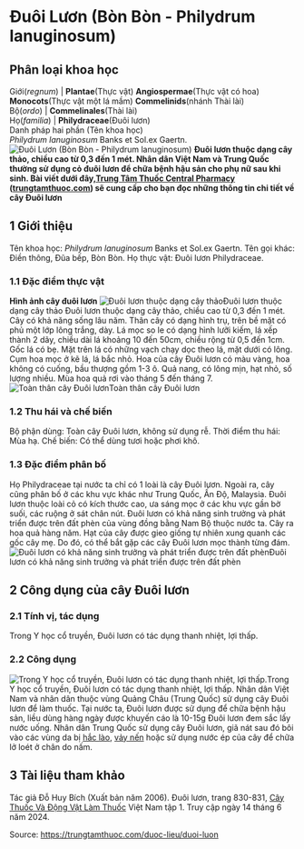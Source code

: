 # Đuôi Lươn (Bòn Bòn - Philydrum lanuginosum)

Phân loại khoa học  
---  
Giới(_regnum_) |  **Plantae**(Thực vật) **Angiospermae**(Thực vật có hoa) **Monocots**(Thực vật một lá mầm) **Commelinids**(nhánh Thài lài)  
Bộ(_ordo_) | **Commelinales**(Thài lài)  
Họ(_familia_) | **Philydraceae**(Đuôi lươn)  
Danh pháp hai phần (Tên khoa học)  
_Philydrum lanuginosum_ Banks et Sol.ex Gaertn.  
![Đuôi Lươn \(Bòn Bòn - Philydrum lanuginosum\)](https://trungtamthuoc.com/images/others/duoi-luon-5880.jpg)
**Đuôi lươn thuộc dạng cây thảo, chiều cao từ 0,3 đến 1 mét. Nhân dân Việt Nam và Trung Quốc thường sử dụng cỏ đuôi lươn để chữa bệnh hậu sản cho phụ nữ sau khi sinh. Bài viết dưới đây,[Trung Tâm Thuốc Central Pharmacy](https://trungtamthuoc.com/ "Trung Tâm Thuốc Central Pharmacy") ([trungtamthuoc.com](https://trungtamthuoc.com/ "trungtamthuoc.com")) sẽ cung cấp cho bạn đọc những thông tin chi tiết về cây Đuôi lươn**
##  1 Giới thiệu
Tên khoa học: _Philydrum lanuginosum_ Banks et Sol.ex Gaertn.
Tên gọi khác: Điền thông, Đũa bếp, Bòn Bòn.
Họ thực vật: Đuôi lươn Philydraceae.
### 1.1 Đặc điểm thực vật
**Hình ảnh cây đuôi lươn**
![Đuôi lươn thuộc dạng cây thảo](https://trungtamthuoc.com/images/item/duoi-luon-0.jpg)Đuôi lươn thuộc dạng cây thảo
Đuôi lươn thuộc dạng cây thảo, chiều cao từ 0,3 đến 1 mét. Cây có khả năng sống lâu năm.
Thân cây có dạng hình trụ, trên bề mặt có phủ một lớp lông trắng, dày.
Lá mọc so le có dạng hình lưỡi kiếm, lá xếp thành 2 dãy, chiều dài lá khoảng 10 đến 50cm, chiều rộng từ 0,5 đến 1cm. Gốc lá có bẹ. Mặt trên lá có những vạch chạy dọc theo lá, mặt dưới có lông.
Cụm hoa mọc ở kẽ lá, lá bắc nhỏ. Hoa của cây Đuôi lươn có màu vàng, hoa không có cuống, bầu thượng gồm 1-3 ô.
Quả nang, có lông mịn, hạt nhỏ, số lượng nhiều.
Mùa hoa quả rơi vào tháng 5 đến tháng 7.
![Toàn thân cây Đuôi lươn](https://trungtamthuoc.com/images/item/duoi-luon-1.jpg)Toàn thân cây Đuôi lươn
### 1.2 Thu hái và chế biến
Bộ phận dùng: Toàn cây Đuôi lươn, không sử dụng rễ.
Thời điểm thu hái: Mùa hạ.
Chế biến: Có thể dùng tươi hoặc phơi khô.
### 1.3 Đặc điểm phân bố
Họ Philydraceae tại nước ta chỉ có 1 loài là cây Đuôi lươn. Ngoài ra, cây cũng phân bố ở các khu vực khác như Trung Quốc, Ấn Độ, Malaysia.
Đuôi lươn thuộc loài cỏ có kích thước cao, ưa sáng mọc ở các khu vực gần bờ suối, các ruộng ở sát chân nút.
Đuôi lươn có khả năng sinh trưởng và phát triển được trên đất phèn của vùng đồng bằng Nam Bộ thuộc nước ta. Cây ra hoa quả hàng năm.
Hạt của cây được gieo giống tự nhiên xung quanh các gốc cây mẹ. Do đó, có thể bắt gặp các cây Đuôi lươn mọc thành từng đám.
![Đuôi lươn có khả năng sinh trưởng và phát triển được trên đất phèn](https://trungtamthuoc.com/images/item/duoi-luon-2.jpg)Đuôi lươn có khả năng sinh trưởng và phát triển được trên đất phèn
##  2 Công dụng của cây Đuôi lươn
### 2.1 Tính vị, tác dụng
Trong Y học cổ truyền, Đuôi lươn có tác dụng thanh nhiệt, lợi thấp.
### 2.2 Công dụng
![Trong Y học cổ truyền, Đuôi lươn có tác dụng thanh nhiệt, lợi thấp.](https://trungtamthuoc.com/images/item/duoi-luon-3.jpg)Trong Y học cổ truyền, Đuôi lươn có tác dụng thanh nhiệt, lợi thấp.
Nhân dân Việt Nam và nhân dân thuộc vùng Quảng Châu (Trung Quốc) sử dụng cây Đuôi lươn để làm thuốc.
Tại nước ta, Đuôi lươn được sử dụng để chữa bệnh hậu sản, liều dùng hàng ngày được khuyến cáo là 10-15g Đuôi lươn đem sắc lấy nước uống.
Nhân dân Trung Quốc sử dụng cây Đuôi lươn, giã nát sau đó bôi vào các vùng da bị [hắc lào](https://trungtamthuoc.com/bai-viet/benh-hac-lao-tac-nhan-trieu-chung-va-phuong-phap-dieu-tri "hắc lào"), [vảy nến](https://trungtamthuoc.com/bai-viet/benh-vay-nen "vảy nến") hoặc sử dụng nước ép của cây để chữa lở loét ở chân do nấm.
##  3 Tài liệu tham khảo
Tác giả Đỗ Huy Bích (Xuất bản năm 2006). Đuôi lươn, trang 830-831, [Cây Thuốc Và Động Vật Làm Thuốc](https://trungtamthuoc.com/bai-viet/doc-online-va-tai-mien-phi-pdf-sach-cay-thuoc-va-dong-vat-lam-thuoc-o-viet-nam "Cây Thuốc Và Động Vật Làm Thuốc") Việt Nam tập 1. Truy cập ngày 14 tháng 6 năm 2024.


Source: https://trungtamthuoc.com/duoc-lieu/duoi-luon